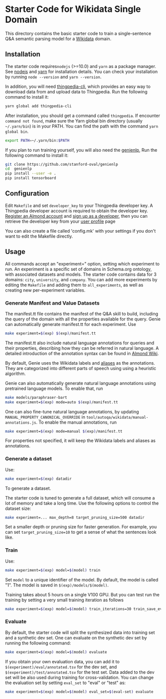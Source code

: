# Starter Code for Wikidata Single Domain

This directory contains the basic starter code to train a single-sentence
Q\&A semantic parsing model for a [Wikidata](https://wikidata.org) domain.

## Installation
The starter code requires`nodejs` (>=10.0) and `yarn` as a package manager. 
See [nodejs](https://nodejs.org/en/download/) and [yarn](https://classic.yarnpkg.com/en/docs/install/) for installation details. 
You can check your installation by running `node --version` and `yarn --version`.

In addition, you will need [thingpedia-cli](https://github.com/stanford-oval/thingpedia-cli),
which provides an easy way to download data from and upload data to Thingpedia. 
Run the following command to install it: 
```bash
yarn global add thingpedia-cli
```

After installation, you should get a command called `thingpedia`.
If encounter `command not found`, make sure the Yarn global bin directory
(usually `~/.yarn/bin`) is in your PATH. You can find the path with the command
`yarn global bin`.

```bash
export PATH=~/.yarn/bin:$PATH
```

If you plan to run training yourself, you will also need the [genienlp](),
Run the following command to install it:
```bash
git clone https://github.com/stanford-oval/genienlp
cd  genienlp
pip install --user -e .
pip install tensorboard
```

## Configuration

Edit `Makefile` and set `developer_key` to your Thingpedia developer key.
A Thingpedia developer account is required to obtain the developer key. 
[Register an Almond account](https://almond.stanford.edu/user/register) 
and [sign up as a developer](https://almond.stanford.edu/user/request-developer), 
then you can retrieve the developer key 
from your [user profile](https://almond.stanford.edu/user/profile) page

You can also create a file called 'config.mk' with your settings if you don't
want to edit the Makefile directly.

## Usage

All commands accept an "experiment=" option, setting which experiment
to run. An experiment is a specific set of domains in Schema.org ontology,
with associated datasets and models.
The starter code contains data for 3 domains: `city`, `university`, and `company`.
You can add more experiments by editing the `Makefile` and adding them to `all_experiments`,
as well as creating new per-experiment variables.

### Generate Manifest and Value Datasets
The manifest.tt file contains the manifest of the Q\&A skill to build, 
including the query of the domain with all the properties available for the query. 
Genie can automatically generate manifest.tt for each experiment. 
Use 
```bash
make experiment=$(exp) $(exp)/manifest.tt
```

The manifest.tt also include natural language annotations for queries and their properties, describing
how they can be referred in natural language. A detailed introduction of the annotation syntax can be 
found in [Almond Wiki](https://wiki.almond.stanford.edu/genie/annotations).

By default, Genie uses the Wikidata labels and [aliases](https://www.wikidata.org/wiki/Help:Aliases/en) 
as the annotations. They are categorized into different parts of speech using using a heuristic algorithm. 

Genie can also automatically generate natural language annotations using pretrained language models. 
To enable that, run 
```bash
make models/paraphraser-bart 
make experiment=$(exp) mode=auto $(exp)/manifest.tt
```

One can also fine-tune natural language annotations, by updating `MANUAL_PROPERTY_CANONICAL_OVERRIDE` in 
`tool/autoqa/wikidata/manual-annotations.js`. To enable the manual annotations, run 
```bash
make experiment=$(exp) mode=manual $(exp)/manifest.tt
```
For properties not specified, it will keep the Wikidata labels and aliases as annotations. 


### Generate a dataset

Use:
```bash
make experiment=$(exp) datadir
```
To generate a dataset.

The starter code is tuned to generate a full dataset, which will consume a lot of memory and take a long time.
Use the following options to control the dataset size:
```bash
make experiment=... max_depth=8 target_pruning_size=500 datadir
```
Set a smaller depth or pruning size for faster generation. 
For example, you can set `target_pruning_size=10` to get a sense of what the sentences look like.

### Train

Use:
```bash
make experiment=$(exp) model=$(model) train
```
Set `model` to a unique identifier of the model. By default, the model is called "1". 
The model is saved in `$(exp)/models/$(model)`.

Training takes about 5 hours on a single V100 GPU. 
But you can test run the training by setting a very small training iteration as follows
```bash
make experiment=$(exp) model=$(model) train_iterations=30 train_save_every=10 train_log_every=5 train 
```

### Evaluate

By default, the starter code will split the synthesized data into training set and a synthetic dev set. 
One can evaluate on the synthetic dev set by running the following command: 
```bash
make experiment=$(exp) model=$(model) evaluate
```

If you obtain your own evaluation data, you can add it to `$(experiment)/eval/annotated.tsv` for the dev set,
and `$(experiment)/test/annotated.tsv` for the test set. 
Data added to the dev set will be also used during training for cross-validation.
You can change the evaluation set
by setting `eval_set` to "eval" or "test" as:
```bash
make experiment=$(exp) model=$(model) eval_set=$(eval-set) evaluate
```



